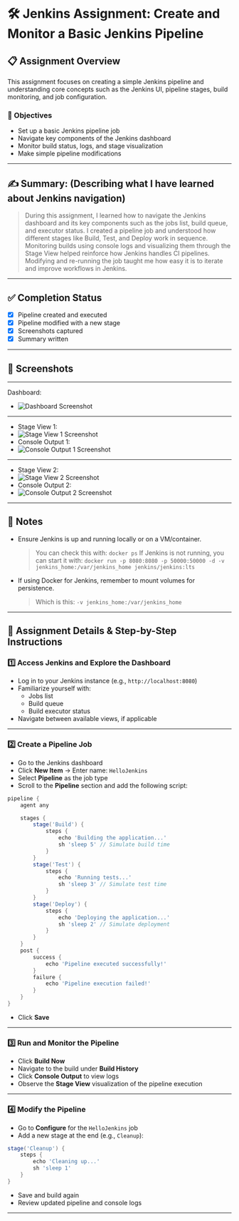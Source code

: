 # 🛠️ Jenkins Assignment: Create and Monitor a Basic Jenkins Pipeline

## 📋 Assignment Overview

This assignment focuses on creating a simple Jenkins pipeline and understanding core concepts such as the Jenkins UI, pipeline stages, build monitoring, and job configuration.

### 🎯 Objectives

- Set up a basic Jenkins pipeline job  
- Navigate key components of the Jenkins dashboard  
- Monitor build status, logs, and stage visualization  
- Make simple pipeline modifications  

---

## ✍️ Summary: (Describing what I have learned about Jenkins navigation)

> During this assignment, I learned how to navigate the Jenkins dashboard and its key components such as the jobs list, build queue, and executor status. I created a pipeline job and understood how different stages like Build, Test, and Deploy work in sequence. Monitoring builds using console logs and visualizing them through the Stage View helped reinforce how Jenkins handles CI pipelines. Modifying and re-running the job taught me how easy it is to iterate and improve workflows in Jenkins.

---

## ✅ Completion Status

* [x] Pipeline created and executed
* [x] Pipeline modified with a new stage
* [x] Screenshots captured
* [x] Summary written

---

## 📂 Screenshots
---
Dashboard:
* ![Dashboard Screenshot](https://github.com/Paras-Minfy/Jenkins-Assignment/blob/main/screenshots/Dashboard.png)
---
* Stage View 1:
* ![Stage View 1 Screenshot](https://github.com/Paras-Minfy/Jenkins-Assignment/blob/main/screenshots/stage%20view%201.png)
* Console Output 1:
* ![Console Output 1 Screenshot](https://github.com/Paras-Minfy/Jenkins-Assignment/blob/main/screenshots/console%20output%201.png)
---
* Stage View 2:
* ![Stage View 2 Screenshot](https://github.com/Paras-Minfy/Jenkins-Assignment/blob/main/screenshots/stage%20view%202.png)
* Console Output 2:
* ![Console Output 2 Screenshot](https://github.com/Paras-Minfy/Jenkins-Assignment/blob/main/screenshots/console%20output%202.png)
---

## 📌 Notes

* Ensure Jenkins is up and running locally or on a VM/container.
  > You can check this with: `docker ps`
  > If Jenkins is not running, you can start it with: `docker run -p 8080:8080 -p 50000:50000 -d -v jenkins_home:/var/jenkins_home jenkins/jenkins:lts`
* If using Docker for Jenkins, remember to mount volumes for persistence.
  > Which is this: `-v jenkins_home:/var/jenkins_home`

---

## 🧭 Assignment Details & Step-by-Step Instructions

### 1️⃣ Access Jenkins and Explore the Dashboard

- Log in to your Jenkins instance (e.g., `http://localhost:8080`)
- Familiarize yourself with:
  - Jobs list
  - Build queue
  - Build executor status
- Navigate between available views, if applicable

---

### 2️⃣ Create a Pipeline Job

- Go to the Jenkins dashboard
- Click **New Item** → Enter name: `HelloJenkins`
- Select **Pipeline** as the job type
- Scroll to the **Pipeline** section and add the following script:

```groovy
pipeline {
    agent any

    stages {
        stage('Build') {
            steps {
                echo 'Building the application...'
                sh 'sleep 5' // Simulate build time
            }
        }
        stage('Test') {
            steps {
                echo 'Running tests...'
                sh 'sleep 3' // Simulate test time
            }
        }
        stage('Deploy') {
            steps {
                echo 'Deploying the application...'
                sh 'sleep 2' // Simulate deployment
            }
        }
    }
    post {
        success {
            echo 'Pipeline executed successfully!'
        }
        failure {
            echo 'Pipeline execution failed!'
        }
    }
}
```

* Click **Save**

---

### 3️⃣ Run and Monitor the Pipeline

* Click **Build Now**
* Navigate to the build under **Build History**
* Click **Console Output** to view logs
* Observe the **Stage View** visualization of the pipeline execution

---

### 4️⃣ Modify the Pipeline

* Go to **Configure** for the `HelloJenkins` job
* Add a new stage at the end (e.g., `Cleanup`):

```groovy
stage('Cleanup') {
    steps {
        echo 'Cleaning up...'
        sh 'sleep 1'
    }
}
```

* Save and build again
* Review updated pipeline and console logs

---
